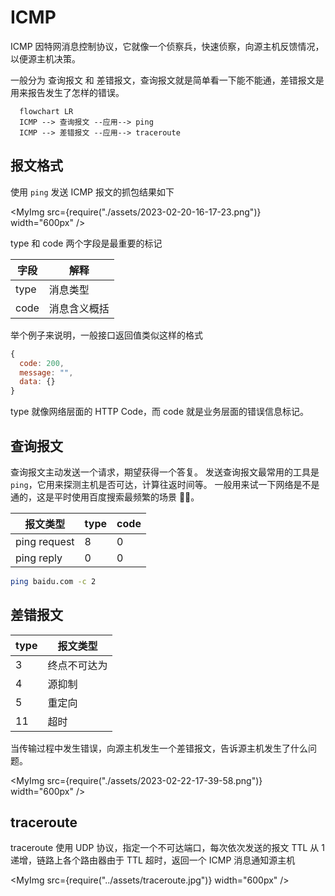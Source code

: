 # ICMP

ICMP 因特网消息控制协议，它就像一个侦察兵，快速侦察，向源主机反馈情况，以便源主机决策。

一般分为 查询报文 和 差错报文，查询报文就是简单看一下能不能通，差错报文是用来报告发生了怎样的错误。

```mermaid
  flowchart LR
  ICMP --> 查询报文 --应用--> ping
  ICMP --> 差错报文 --应用--> traceroute
```

## 报文格式

使用 `ping` 发送 ICMP 报文的抓包结果如下

<MyImg src={require("./assets/2023-02-20-16-17-23.png")} width="600px" />

type 和 code 两个字段是最重要的标记

| 字段 | 解释         |
| ---- | ------------ |
| type | 消息类型     |
| code | 消息含义概括 |

举个例子来说明，一般接口返回值类似这样的格式

```js
{
  code: 200,
  message: "",
  data: {}
}
```

type 就像网络层面的 HTTP Code，而 code 就是业务层面的错误信息标记。

## 查询报文

查询报文主动发送一个请求，期望获得一个答复。
发送查询报文最常用的工具是 `ping`，它用来探测主机是否可达，计算往返时间等。
一般用来试一下网络是不是通的，这是平时使用百度搜索最频繁的场景 🤷‍♂️。

| 报文类型     | type | code |
| ------------ | ---- | ---- |
| ping request | 8    | 0    |
| ping reply   | 0    | 0    |

```bash
ping baidu.com -c 2
```

## 差错报文

| type | 报文类型     |
| ---- | ------------ |
| 3    | 终点不可达为 |
| 4    | 源抑制       |
| 5    | 重定向       |
| 11   | 超时         |

当传输过程中发生错误，向源主机发生一个差错报文，告诉源主机发生了什么问题。

<MyImg src={require("./assets/2023-02-22-17-39-58.png")} width="600px" />

## traceroute

traceroute 使用 UDP 协议，指定一个不可达端口，每次依次发送的报文 TTL 从 1 递增，链路上各个路由器由于 TTL 超时，返回一个 ICMP 消息通知源主机

<MyImg src={require("../assets/traceroute.jpg")} width="600px" />

<!--
虽然是叫做 ICMP，但是其实是 M，然后 C，是接收到消息，然后进行相应的控制处理。 -->

<!-- TCPPing, ICMPPing -->
<!-- 超时的标准，怎样算是不可达 -->
<!-- 使用 ICMP 的工具 ping, traceroute 等 -->
